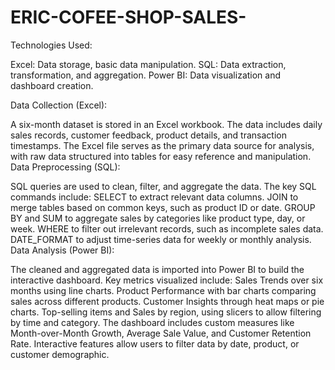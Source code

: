 # ERIC-COFEE-SHOP-SALES-
Technologies Used:

Excel: Data storage, basic data manipulation.
SQL: Data extraction, transformation, and aggregation.
Power BI: Data visualization and dashboard creation.

Data Collection (Excel):

A six-month dataset is stored in an Excel workbook. The data includes daily sales records, customer feedback, product details, and transaction timestamps.
The Excel file serves as the primary data source for analysis, with raw data structured into tables for easy reference and manipulation.
Data Preprocessing (SQL):

SQL queries are used to clean, filter, and aggregate the data. The key SQL commands include:
SELECT to extract relevant data columns.
JOIN to merge tables based on common keys, such as product ID or date.
GROUP BY and SUM to aggregate sales by categories like product type, day, or week.
WHERE to filter out irrelevant records, such as incomplete sales data.
DATE_FORMAT to adjust time-series data for weekly or monthly analysis.
Data Analysis (Power BI):

The cleaned and aggregated data is imported into Power BI to build the interactive dashboard.
Key metrics visualized include:
Sales Trends over six months using line charts.
Product Performance with bar charts comparing sales across different products.
Customer Insights through heat maps or pie charts.
Top-selling items and Sales by region, using slicers to allow filtering by time and category.
The dashboard includes custom measures like Month-over-Month Growth, Average Sale Value, and Customer Retention Rate.
Interactive features allow users to filter data by date, product, or customer demographic.
